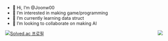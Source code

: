 - 👋 Hi, I’m @Joonw00
- 👀 I’m interested in making game/programming
- 🌱 I’m currently learning data struct
- 💞️ I’m looking to collaborate on making AI

<!---
Joonw00/Joonw00 is a ✨ special ✨ repository because its `README.md` (this file) appears on your GitHub profile.
You can click the Preview link to take a look at your changes.
--->
<img align='right' src="http://mazassumnida.wtf/api/v2/generate_badge?boj=tigerwuy">

[![Solved.ac
프로필](http://mazassumnida.wtf/api/v2/generate_badge?boj=tigerwuy)](https://solved.ac/tigerwuy)
